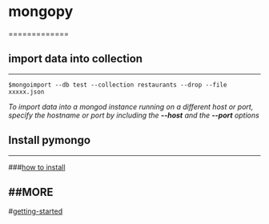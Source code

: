 # mongopy
=============
## import data into collection
-------------
<pre><code>$mongoimport --db test --collection restaurants --drop --file xxxxx.json</code></pre>

*To import data into a mongod instance running on a different host or port, 
specify the hostname or port by including the **--host** and the **--port** options*

## Install pymongo
-------------
###[how to install](http://docs.mongodb.org/getting-started/python/client/)

##MORE
-------------
#[getting-started](http://docs.mongodb.org/getting-started/python/)